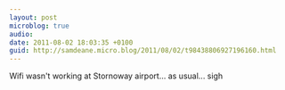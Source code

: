 ```yaml
---
layout: post
microblog: true
audio: 
date: 2011-08-02 18:03:35 +0100
guid: http://samdeane.micro.blog/2011/08/02/t98438806927196160.html
---
```

Wifi wasn't working at Stornoway airport... as usual... sigh
